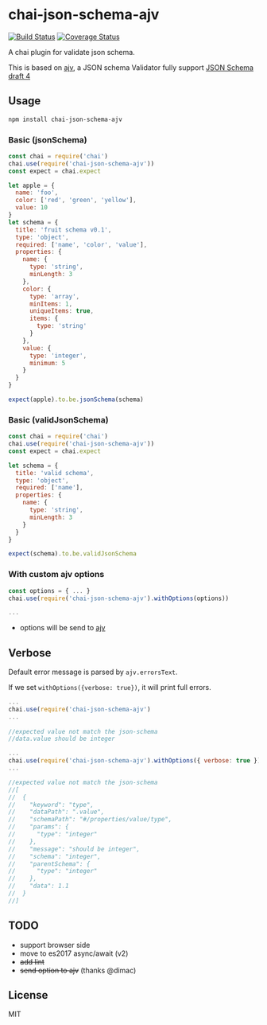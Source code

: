 # chai-json-schema-ajv

[![Build Status](https://travis-ci.org/up9cloud/chai-json-schema-ajv.svg?branch=master)](https://travis-ci.org/up9cloud/chai-json-schema-ajv)
[![Coverage Status](https://coveralls.io/repos/github/up9cloud/chai-json-schema-ajv/badge.svg?branch=master)](https://coveralls.io/github/up9cloud/chai-json-schema-ajv?branch=master)

A chai plugin for validate json schema.

This is based on [ajv](https://github.com/epoberezkin/ajv), a JSON schema Validator fully support [JSON Schema draft 4](http://json-schema.org/)

## Usage

```sh
npm install chai-json-schema-ajv
```

### Basic (jsonSchema)

```js
const chai = require('chai')
chai.use(require('chai-json-schema-ajv'))
const expect = chai.expect

let apple = {
  name: 'foo',
  color: ['red', 'green', 'yellow'],
  value: 10
}
let schema = {
  title: 'fruit schema v0.1',
  type: 'object',
  required: ['name', 'color', 'value'],
  properties: {
    name: {
      type: 'string',
      minLength: 3
    },
    color: {
      type: 'array',
      minItems: 1,
      uniqueItems: true,
      items: {
        type: 'string'
      }
    },
    value: {
      type: 'integer',
      minimum: 5
    }
  }
}

expect(apple).to.be.jsonSchema(schema)
```

### Basic (validJsonSchema)

```js
const chai = require('chai')
chai.use(require('chai-json-schema-ajv'))
const expect = chai.expect

let schema = {
  title: 'valid schema',
  type: 'object',
  required: ['name'],
  properties: {
    name: {
      type: 'string',
      minLength: 3
    }
  }
}

expect(schema).to.be.validJsonSchema
```

### With custom ajv options

```js
const options = { ... }
chai.use(require('chai-json-schema-ajv').withOptions(options))

...
```

- options will be send to [ajv](https://github.com/epoberezkin/ajv#options)

## Verbose

Default error message is parsed by `ajv.errorsText`.

If we set `withOptions({verbose: true})`, it will print full errors.

```js
...
chai.use(require('chai-json-schema-ajv')
...
 
//expected value not match the json-schema
//data.value should be integer
```

```js
...
chai.use(require('chai-json-schema-ajv').withOptions({ verbose: true }))
...

//expected value not match the json-schema
//[
//  {
//    "keyword": "type",
//    "dataPath": ".value",
//    "schemaPath": "#/properties/value/type",
//    "params": {
//      "type": "integer"
//    },
//    "message": "should be integer",
//    "schema": "integer",
//    "parentSchema": {
//      "type": "integer"
//    },
//    "data": 1.1
//  }
//]
```

## TODO

- support browser side
- move to es2017 async/await (v2)
- ~~add lint~~
- ~~send option to ajv~~ (thanks @dimac)

## License

MIT
